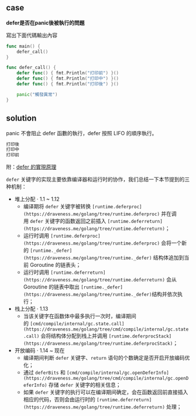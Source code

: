 ## case

**defer是否在panic後被執行的問題**

寫出下面代碼輸出內容

```go
func main() {
    defer_call()
}

func defer_call() {
    defer func() { fmt.Println("打印前") }()
    defer func() { fmt.Println("打印中") }()
    defer func() { fmt.Println("打印後") }()

    panic("觸發異常")
}
```

## solution

panic 不會阻止 defer 函數的執行，defer 按照 LIFO 的順序執行。

```go
打印後
打印中
打印前
```

附：[defer 的實現原理](https://draveness.me/golang/docs/part2-foundation/ch05-keyword/golang-defer/#537-小结)

`defer` 关键字的实现主要依靠编译器和运行时的协作，我们总结一下本节提到的三种机制：

- 堆上分配 · 1.1 ~ 1.12
    - 编译期将 `defer` 关键字被转换 `[runtime.deferproc](https://draveness.me/golang/tree/runtime.deferproc)` 并在调用 `defer` 关键字的函数返回之前插入 `[runtime.deferreturn](https://draveness.me/golang/tree/runtime.deferreturn)`；
    - 运行时调用 `[runtime.deferproc](https://draveness.me/golang/tree/runtime.deferproc)` 会将一个新的 `[runtime._defer](https://draveness.me/golang/tree/runtime._defer)` 结构体追加到当前 Goroutine 的链表头；
    - 运行时调用 `[runtime.deferreturn](https://draveness.me/golang/tree/runtime.deferreturn)` 会从 Goroutine 的链表中取出 `[runtime._defer](https://draveness.me/golang/tree/runtime._defer)`结构并依次执行；
- 栈上分配 · 1.13
    - 当该关键字在函数体中最多执行一次时，编译期间的 `[cmd/compile/internal/gc.state.call](https://draveness.me/golang/tree/cmd/compile/internal/gc.state.call)` 会将结构体分配到栈上并调用 `[runtime.deferprocStack](https://draveness.me/golang/tree/runtime.deferprocStack)`；
- 开放编码 · 1.14 ~ 现在
    - 编译期间判断 `defer` 关键字、`return` 语句的个数确定是否开启开放编码优化；
    - 通过 `deferBits` 和 `[cmd/compile/internal/gc.openDeferInfo](https://draveness.me/golang/tree/cmd/compile/internal/gc.openDeferInfo)` 存储 `defer` 关键字的相关信息；
    - 如果 `defer` 关键字的执行可以在编译期间确定，会在函数返回前直接插入相应的代码，否则会由运行时的 `[runtime.deferreturn](https://draveness.me/golang/tree/runtime.deferreturn)` 处理；